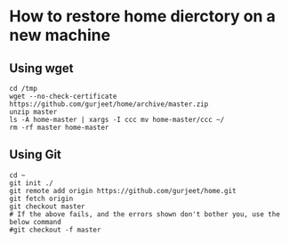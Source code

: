 # How to restore home dierctory on a new machine
## Using wget
    cd /tmp
    wget --no-check-certificate https://github.com/gurjeet/home/archive/master.zip
    unzip master
    ls -A home-master | xargs -I ccc mv home-master/ccc ~/
    rm -rf master home-master
## Using Git

    cd ~
    git init ./
    git remote add origin https://github.com/gurjeet/home.git
    git fetch origin
    git checkout master
    # If the above fails, and the errors shown don't bother you, use the below command
    #git checkout -f master


